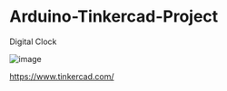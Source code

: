 # Arduino-Tinkercad-Project
Digital Clock

![image](https://github.com/user-attachments/assets/f47275ba-afc3-45c7-810d-7654f63146de)

https://www.tinkercad.com/

